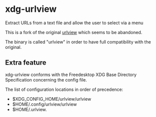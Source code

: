 # xdg-urlview

Extract URLs from a text file and allow the user to select via a menu

This is a fork of the original [urlview](https://github.com/sigpipe/urlview) which seems to be abandoned.

The binary is called "urlview" in order to have full compatibility with the original.

## Extra feature

xdg-urlview conforms with the Freedesktop XDG Base Directory Specification concerning the config file.

The list of configuration locations in order of precedence:
- $XDG_CONFIG_HOME/urlview/urlview
- $HOME/.config/urlview/urlview
- $HOME/.urlview.
